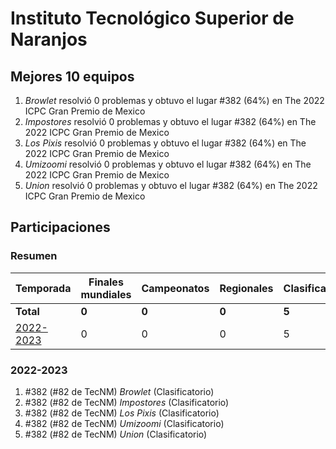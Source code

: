 ---
---

# Instituto Tecnológico Superior de Naranjos

## Mejores 10 equipos

1. _Browlet_ resolvió 0 problemas y obtuvo el lugar #382 (64%) en The 2022 ICPC Gran Premio de Mexico
1. _Impostores_ resolvió 0 problemas y obtuvo el lugar #382 (64%) en The 2022 ICPC Gran Premio de Mexico
1. _Los Pixis_ resolvió 0 problemas y obtuvo el lugar #382 (64%) en The 2022 ICPC Gran Premio de Mexico
1. _Umizoomi_ resolvió 0 problemas y obtuvo el lugar #382 (64%) en The 2022 ICPC Gran Premio de Mexico
1. _Union_ resolvió 0 problemas y obtuvo el lugar #382 (64%) en The 2022 ICPC Gran Premio de Mexico

## Participaciones

### Resumen

| Temporada | Finales mundiales | Campeonatos | Regionales | Clasificatorios | Equipos |
| --- | --- | --- | --- | --- | --- |
| **Total** | **0** | **0** | **0** | **5** | **5** |
| [2022-2023](#2022-2023) | 0 | 0 | 0 | 5 | 5 |

### 2022-2023

1. #382 (#82 de TecNM) _Browlet_ (Clasificatorio)
1. #382 (#82 de TecNM) _Impostores_ (Clasificatorio)
1. #382 (#82 de TecNM) _Los Pixis_ (Clasificatorio)
1. #382 (#82 de TecNM) _Umizoomi_ (Clasificatorio)
1. #382 (#82 de TecNM) _Union_ (Clasificatorio)



